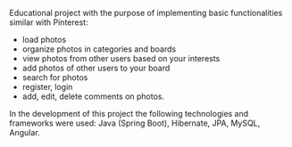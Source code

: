 Educational project with the purpose of implementing basic functionalities similar with Pinterest: 
- load photos
- organize photos in categories and boards
- view photos from other users based on your interests
- add photos of other users to your board
- search for photos
- register, login
- add, edit, delete comments on photos. 

In the development of this project the following technologies and frameworks were used: Java (Spring Boot), Hibernate, JPA, MySQL, Angular.
